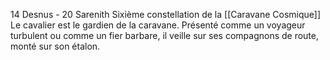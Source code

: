 14 Desnus - 20 Sarenith
Sixième constellation de la [[Caravane Cosmique]]
Le cavalier est le gardien de la caravane. Présenté comme un voyageur turbulent ou comme un fier barbare, il veille sur ses compagnons de route, monté sur son étalon.